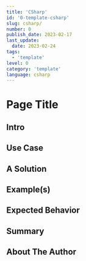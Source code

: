 ```yaml
---
title: 'CSharp'
id: '0-template-csharp'
slug: csharp/
number: 0
publish_date: 2023-02-17
last_update:
  date: 2023-02-24
tags:
  - 'template'
level: 0
category: 'template'
language: csharp
---
```


# Page Title

<!-- Create a page title that best explains your tip -->

## Intro

<!-- Write a short introduction of 2-3 sentences of what your content will be teaching the reader -->

## Use Case

<!-- Write 1-2 pargraphs or a bulleted list of the problem or use case for your tip -->

## A Solution

<!-- Write your solution which can be 1-2 paragraphs, a bulleted list or a combination of both -->

## Example(s)

<!-- Show your example solution in any of the following : paragraphs, a bulleted list, ordered and unordered lists and include images, code snippets -->

## Expected Behavior

<!-- Write your expected behavior of the solutions provided as 1-2 paragraphs, a bulleted list or a combination of both -->

## Summary

<!-- Write a summary of the key points listed above and conclude the tip. This should be 3-4 sentences. -->

## About The Author

<!-- Write a short bio, 2-3 sentences and include any links to contact you (LinkedIn, Twitter, website, etc) -->
